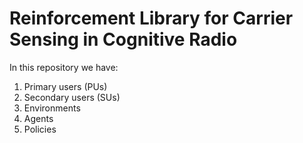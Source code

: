 # Reinforcement Library for Carrier Sensing in Cognitive Radio 

In this repository we have: 
1. Primary users (PUs)
2. Secondary users (SUs)
3. Environments
4. Agents 
5. Policies 
